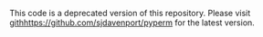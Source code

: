 This code is a deprecated version of this repository. Please visit [gith](https://github.com/sjdavenport/pyperm)https://github.com/sjdavenport/pyperm for the latest version.
